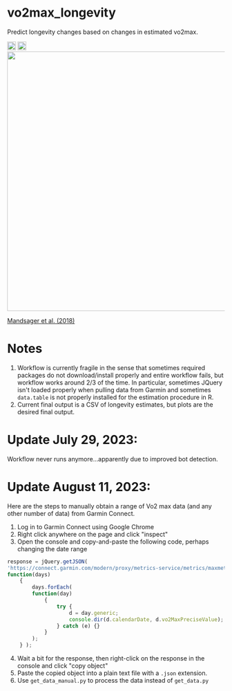 # vo2max_longevity
Predict longevity changes based on changes in estimated vo2max.

<img src="https://github.com/harveybarnhard/vo2max_longevity/actions/workflows/vo2max_longevity.yml/badge.svg" height="20" />

<img src="https://img.shields.io/date/1721096427?color=007cc3&label=Last%20Updated&logo=garmin" height="20" />

<img src="[https://cdn.jamanetwork.com/ama/content_public/journal/jamanetworkopen/937561/zoi180168f2.png?Expires=1694543187&Signature=J09-L1zLDhNw7wiWb~iW0Qj11QaY~kNLg9Ved14RE~npRA251FHyUC8H0YzqP8Sbk314YZ1BD9A1J01VKpB7rOQQKUOg0G1LXsfb4R3EoZYTJAJTaDoK5rVx4UgOB15t13vaXXCXsSLJElyI0dTpdAD4MrHDVJLi3gRcKljGZjEQX1TL-nzsjkqJCvcgdc0RJUTy6S8F3OBJpnTDl62srEnaXiyV~giti0qdAXG6rCx-e-j4AYHMCxYgHiMd8V-vftDS0t-gGjCW68zTvbFua5YAH8doM-3dLnFnthy8NM1fQtZoV8-YzrvZIkq3HZlfUmVYSMxHQ7r9tiRulDgpGw__&Key-Pair-Id=APKAIE5G5CRDK6RD3PGA](https://cdn.jamanetwork.com/ama/content_public/journal/jamanetworkopen/937561/zoi180168f2.png?Expires=1723956891&Signature=wTAOJnX1dy7INY9OpbPwwVwRk8wy9nSmpIK3dqwv89o9zFSMlWMfOiN8SV7DLp6aJM4RCEOnmyBsd7Zg8TzbeDY~hxL~oIGsbQI69cbG6hfWp1uzQxliCR8OT4A7tLaVEsWeoYDFQjfnnIRsTCb0~TwWhlG9KbmL4IOxIk5NypWbIFjk8btM~65NZQldVT5Lxq0dd8cS-ZyA6Q~sic~hR2CeHnFVHX5QM8TZYbAytA4Xue~AZrc~Ic56uBUbIKX1LbNML~WszgOYNJAYwurRP-lQzIz1Kid9RpZiBqgA4zGl4jwBpDkobrv7~w7mLFIJQCwtqc0JGPRr63QCusctiA__&Key-Pair-Id=APKAIE5G5CRDK6RD3PGA)" height="600" class="center">

[Mandsager et al. (2018)](https://jamanetwork.com/journals/jamanetworkopen/fullarticle/2707428)

# Notes

1. Workflow is currently fragile in the sense that sometimes required packages do not download/install properly and entire workflow fails, but workflow works around 2/3 of the time. In particular, sometimes JQuery isn't loaded properly when pulling data from Garmin and sometimes `data.table` is not properly installed for the estimation procedure in R.
2. Current final output is a CSV of longevity estimates, but plots are the desired final output.

# Update July 29, 2023:
Workflow never runs anymore...apparently due to improved bot detection.

# Update August 11, 2023:
Here are the steps to manually obtain a range of Vo2 max data (and any other number of data) from Garmin Connect.

1. Log in to Garmin Connect using Google Chrome
2. Right click anywhere on the page and click "inspect"
3. Open the console and copy-and-paste the following code, perhaps changing the date range
``` javascript
response = jQuery.getJSON(
'https://connect.garmin.com/modern/proxy/metrics-service/metrics/maxmet/daily/2018-07-22/2023-08-10',
function(days)
    {
        days.forEach(
        function(day)
            {
                try {
                    d = day.generic;
                    console.dir(d.calendarDate, d.vo2MaxPreciseValue);
                } catch (e) {}
            }
        );
    } );
```
4. Wait a bit for the response, then right-click on the response in the console and click "copy object"
5. Paste the copied object into a plain text file with a `.json` extension.
6. Use `get_data_manual.py` to process the data instead of `get_data.py`
